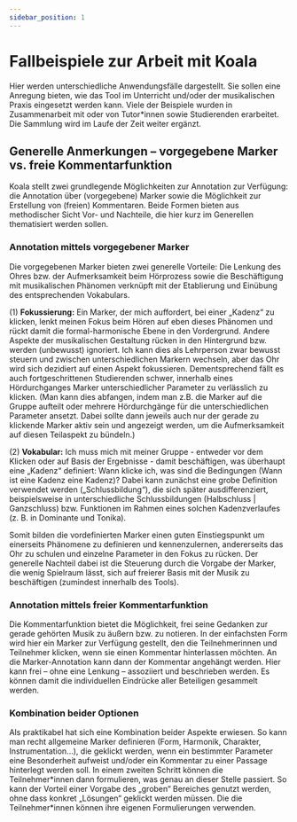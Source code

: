 ```yaml
---
sidebar_position: 1
---
```


# Fallbeispiele zur Arbeit mit Koala

Hier werden unterschiedliche Anwendungsfälle dargestellt. Sie sollen eine Anregung bieten, wie das Tool im Unterricht und/oder der musikalischen Praxis eingesetzt werden kann. Viele der Beispiele wurden in Zusammenarbeit mit oder von Tutor\*innen sowie Studierenden erarbeitet. Die Sammlung wird im Laufe der Zeit weiter ergänzt.

## Generelle Anmerkungen – vorgegebene Marker vs. freie Kommentarfunktion

Koala stellt zwei grundlegende Möglichkeiten zur Annotation zur Verfügung: die Annotation über (vorgegebene) Marker sowie die Möglichkeit zur Erstellung von (freien) Kommentaren. Beide Formen bieten aus methodischer Sicht Vor- und Nachteile, die hier kurz im Generellen thematisiert werden sollen.

### Annotation mittels vorgegebener Marker

Die vorgegebenen Marker bieten zwei generelle Vorteile: Die Lenkung des Ohres bzw. der Aufmerksamkeit beim Hörprozess sowie die Beschäftigung mit musikalischen Phänomen verknüpft mit der Etablierung und Einübung des entsprechenden Vokabulars.

(1) **Fokussierung:** Ein Marker, der mich auffordert, bei einer „Kadenz“ zu klicken, lenkt meinen Fokus beim Hören auf eben dieses Phänomen und rückt damit die formal-harmonische Ebene in den Vordergrund. Andere Aspekte der musikalischen Gestaltung rücken in den Hintergrund bzw. werden (unbewusst) ignoriert. Ich kann dies als Lehrperson zwar bewusst steuern und zwischen unterschiedlichen Markern wechseln, aber das Ohr wird sich dezidiert auf einen Aspekt fokussieren. Dementsprechend fällt es auch fortgeschrittenen Studierenden schwer, innerhalb eines Hördurchganges Marker unterschiedlicher Parameter zu verlässlich zu klicken. (Man kann dies abfangen, indem man z.B. die Marker auf die Gruppe aufteilt oder mehrere Hördurchgänge für die unterschiedlichen Parameter ansetzt. Dabei sollte dann jeweils auch nur der gerade zu klickende Marker aktiv sein und angezeigt werden, um die Aufmerksamkeit auf diesen Teilaspekt zu bündeln.)

(2) **Vokabular:** Ich muss mich mit meiner Gruppe - entweder vor dem Klicken oder auf Basis der Ergebnisse - damit beschäftigen, was überhaupt eine „Kadenz“ definiert: Wann klicke ich, was sind die Bedingungen (Wann ist eine Kadenz eine Kadenz)? Dabei kann zunächst eine grobe Definition verwendet werden („Schlussbildung“), die sich später ausdifferenziert, beispielsweise in unterschiedliche Schlussbildungen (Halbschluss | Ganzschluss) bzw. Funktionen im Rahmen eines solchen Kadenzverlaufes (z. B. in Dominante und Tonika).

Somit bilden die vordefinierten Marker einen guten Einstiegspunkt um einerseits Phänomene zu definieren und kennenzulernen, andererseits das Ohr zu schulen und einzelne Parameter in den Fokus zu rücken. Der generelle Nachteil dabei ist die Steuerung durch die Vorgabe der Marker, die wenig Spielraum lässt, sich auf freierer Basis mit der Musik zu beschäftigen (zumindest innerhalb des Tools).

### Annotation mittels freier Kommentarfunktion

Die Kommentarfunktion bietet die Möglichkeit, frei seine Gedanken zur gerade gehörten Musik zu äußern bzw. zu notieren. In der einfachsten Form wird hier ein Marker zur Verfügung gestellt, den die Teilnehmerinnen und Teilnehmer klicken, wenn sie einen Kommentar hinterlassen möchten. An die Marker-Annotation kann dann der Kommentar angehängt werden. Hier kann frei – ohne eine Lenkung – assoziiert und beschrieben werden. Es können damit die individuellen Eindrücke aller Beteiligen gesammelt werden.

### Kombination beider Optionen

Als praktikabel hat sich eine Kombination beider Aspekte erwiesen. So kann man recht allgemeine Marker definieren (Form, Harmonik, Charakter, Instrumentation…), die geklickt werden, wenn ein bestimmter Parameter eine Besonderheit aufweist und/oder ein Kommentar zu einer Passage hinterlegt werden soll. In einem zweiten Schritt können die Teilnehmer\*innen dann formulieren, was genau an dieser Stelle passiert. So kann der Vorteil einer Vorgabe des „groben“ Bereiches genutzt werden, ohne dass konkret „Lösungen“ geklickt werden müssen. Die die Teilnehmer\*innen können ihre eigenen Formulierungen verwenden.
